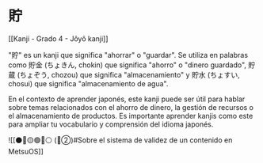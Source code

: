 # 貯

[[Kanji - Grado 4 - Jôyô kanji]]

"貯" es un kanji que significa "ahorrar" o "guardar". Se utiliza en palabras como 貯金 (ちょきん, chokin) que significa "ahorro" o "dinero guardado", 貯蔵 (ちょぞう, chozou) que significa "almacenamiento" y 貯水 (ちょすい, chosui) que significa "almacenamiento de agua".

En el contexto de aprender japonés, este kanji puede ser útil para hablar sobre temas relacionados con el ahorro de dinero, la gestión de recursos o el almacenamiento de productos. Es importante aprender kanjis como este para ampliar tu vocabulario y comprensión del idioma japonés.


![[⚫🔴🟡🟢🔵⚪ (🔴②)#Sobre el sistema de validez de un contenido en MetsuOS]]